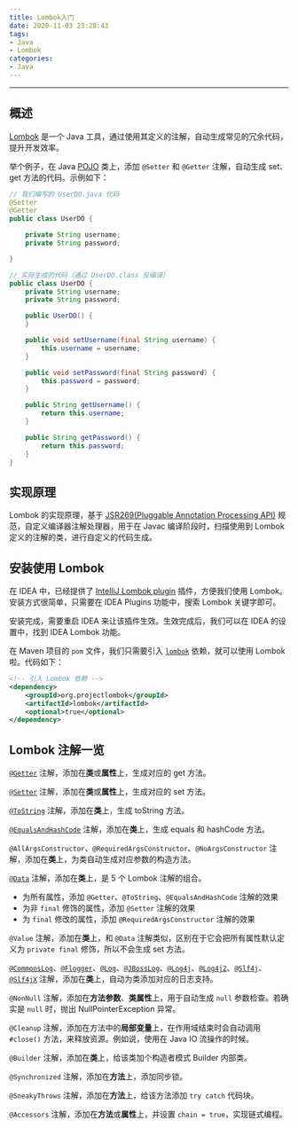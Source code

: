 ```yaml
---
title: Lombok入门
date: 2020-11-03 23:28:43
tags:
- Java
- Lombok
categories:
- Java
---
```


<!--more-->

----

## 概述

[Lombok](https://github.com/rzwitserloot/lombok) 是一个 Java 工具，通过使用其定义的注解，自动生成常见的冗余代码，提升开发效率。

举个例子，在 Java [POJO](https://baike.baidu.com/item/POJO) 类上，添加 `@Setter` 和 `@Getter` 注解，自动生成 set、get 方法的代码。示例如下：

```java
// 我们编写的 UserDO.java 代码
@Setter
@Getter
public class UserDO {

    private String username;
    private String password;

}

// 实际生成的代码（通过 UserDO.class 反编译）
public class UserDO {
    private String username;
    private String password;

    public UserDO() {
    }

    public void setUsername(final String username) {
        this.username = username;
    }

    public void setPassword(final String password) {
        this.password = password;
    }

    public String getUsername() {
        return this.username;
    }

    public String getPassword() {
        return this.password;
    }
}
```

## 实现原理

Lombok 的实现原理，基于 [JSR269(Pluggable Annotation Processing API)](https://jcp.org/en/jsr/detail?id=269) 规范，自定义编译器注解处理器，用于在 Javac 编译阶段时，扫描使用到 Lombok 定义的注解的类，进行自定义的代码生成。

## 安装使用 Lombok

在 IDEA 中，已经提供了 [IntelliJ Lombok plugin](https://plugins.jetbrains.com/plugin/6317-lombok) 插件，方便我们使用 Lombok。安装方式很简单，只需要在 IDEA Plugins 功能中，搜索 Lombok 关键字即可。

安装完成，需要重启 IDEA 来让该插件生效。生效完成后，我们可以在 IDEA 的设置中，找到 IDEA Lombok 功能。

在 Maven 项目的 `pom` 文件，我们只需要引入 [`lombok`](https://mvnrepository.com/artifact/org.projectlombok/lombok) 依赖，就可以使用 Lombok 啦。代码如下：

```xml
<!-- 引入 Lombok 依赖 -->
<dependency>
    <groupId>org.projectlombok</groupId>
    <artifactId>lombok</artifactId>
    <optional>true</optional>
</dependency>
```

## Lombok 注解一览

[`@Getter`](https://github.com/rzwitserloot/lombok/blob/master/src/core/lombok/Getter.java) 注解，添加在**类**或**属性**上，生成对应的 get 方法。

[`@Setter`](https://github.com/rzwitserloot/lombok/blob/master/src/core/lombok/Setting.java) 注解，添加在**类**或**属性**上，生成对应的 set 方法。

[`@ToString`](https://github.com/rzwitserloot/lombok/blob/master/src/core/lombok/ToString.java) 注解，添加在**类**上，生成 toString 方法。

[`@EqualsAndHashCode`](https://github.com/rzwitserloot/lombok/blob/master/src/core/lombok/EqualsAndHashCode.java) 注解，添加在**类**上，生成 equals 和 hashCode 方法。

`@AllArgsConstructor`、`@RequiredArgsConstructor`、`@NoArgsConstructor` 注解，添加在**类**上，为类自动生成对应参数的构造方法。

[`@Data`](https://github.com/rzwitserloot/lombok/blob/master/src/core/lombok/Data.java) 注解，添加在**类**上，是 5 个 Lombok 注解的组合。

- 为所有属性，添加 `@Getter`、`@ToString`、`@EqualsAndHashCode` 注解的效果
- 为非 `final` 修饰的属性，添加 `@Setter` 注解的效果
- 为 `final` 修改的属性，添加 `@RequiredArgsConstructor` 注解的效果

`@Value` 注解，添加在**类**上，和 `@Data` 注解类似，区别在于它会把所有属性默认定义为 `private final` 修饰，所以不会生成 set 方法。

[`@CommonsLog`](https://github.com/rzwitserloot/lombok/blob/master/src/core/lombok/extern/apachecommons/CommonsLog.java)、[`@Flogger`](https://github.com/rzwitserloot/lombok/blob/master/src/core/lombok/extern/flogger/Flogger.java)、[`@Log`](https://github.com/rzwitserloot/lombok/blob/master/src/core/lombok/extern/java/Log.java)、[`@JBossLog`](https://github.com/rzwitserloot/lombok/blob/master/src/core/lombok/extern/jbosslog/JBossLog.java)、[`@Log4j`](https://github.com/rzwitserloot/lombok/blob/master/src/core/lombok/extern/log4j/Log4j.java)、[`@Log4j2`](https://github.com/rzwitserloot/lombok/blob/master/src/core/lombok/extern/log4j/Log4j2.java)、[`@Slf4j`](https://github.com/rzwitserloot/lombok/blob/master/src/core/lombok/Slf4j.java)、[`@Slf4jX`](https://github.com/rzwitserloot/lombok/blob/master/src/core/lombok/Slf4jX.java) 注解，添加在**类**上，自动为类添加对应的日志支持。

`@NonNull` 注解，添加在**方法参数**、**类属性**上，用于自动生成 `null` 参数检查。若确实是 `null` 时，抛出 NullPointerException 异常。

`@Cleanup` 注解，添加在方法中的**局部变量**上，在作用域结束时会自动调用 `#close()` 方法，来释放资源。例如说，使用在 Java IO 流操作的时候。

`@Builder` 注解，添加在**类**上，给该类加个构造者模式 Builder 内部类。

`@Synchronized` 注解，添加在**方法**上，添加同步锁。

`@SneakyThrows` 注解，添加在**方法**上，给该方法添加 `try catch` 代码块。

`@Accessors` 注解，添加在**方法**或**属性**上，并设置 `chain = true`，实现链式编程。